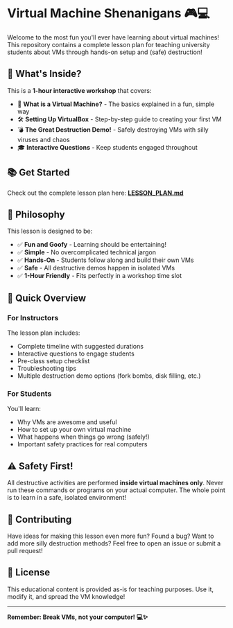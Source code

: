 # Virtual Machine Shenanigans 🎮💻

Welcome to the most fun you'll ever have learning about virtual machines! This repository contains a complete lesson plan for teaching university students about VMs through hands-on setup and (safe) destruction!

## 🎯 What's Inside?

This is a **1-hour interactive workshop** that covers:
- 🤔 **What is a Virtual Machine?** - The basics explained in a fun, simple way
- 🛠️ **Setting Up VirtualBox** - Step-by-step guide to creating your first VM
- 💣 **The Great Destruction Demo!** - Safely destroying VMs with silly viruses and chaos
- 🎓 **Interactive Questions** - Keep students engaged throughout

## 📚 Get Started

Check out the complete lesson plan here: **[LESSON_PLAN.md](LESSON_PLAN.md)**

## 🎪 Philosophy

This lesson is designed to be:
- ✅ **Fun and Goofy** - Learning should be entertaining!
- ✅ **Simple** - No overcomplicated technical jargon
- ✅ **Hands-On** - Students follow along and build their own VMs
- ✅ **Safe** - All destructive demos happen in isolated VMs
- ✅ **1-Hour Friendly** - Fits perfectly in a workshop time slot

## 🚀 Quick Overview

### For Instructors
The lesson plan includes:
- Complete timeline with suggested durations
- Interactive questions to engage students
- Pre-class setup checklist
- Troubleshooting tips
- Multiple destruction demo options (fork bombs, disk filling, etc.)

### For Students
You'll learn:
- Why VMs are awesome and useful
- How to set up your own virtual machine
- What happens when things go wrong (safely!)
- Important safety practices for real computers

## ⚠️ Safety First!

All destructive activities are performed **inside virtual machines only**. Never run these commands or programs on your actual computer. The whole point is to learn in a safe, isolated environment!

## 🤝 Contributing

Have ideas for making this lesson even more fun? Found a bug? Want to add more silly destruction methods? Feel free to open an issue or submit a pull request!

## 📝 License

This educational content is provided as-is for teaching purposes. Use it, modify it, and spread the VM knowledge!

---

**Remember: Break VMs, not your computer! 💻✨**
